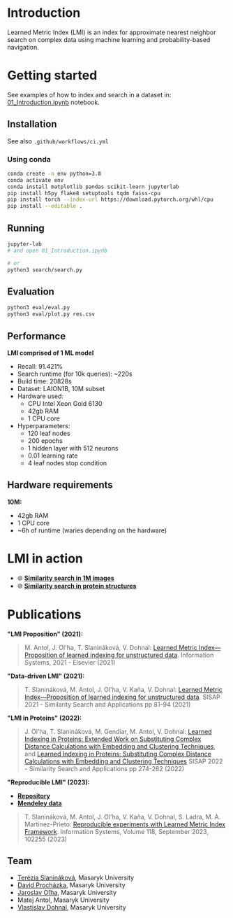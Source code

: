 # Introduction

Learned Metric Index (LMI) is an index for approximate nearest neighbor search on complex data using machine learning and probability-based navigation. 


# Getting started

See examples of how to index and search in a dataset in: [01_Introduction.ipynb](01_Introduction.ipynb) notebook.

## Installation

See also ``.github/workflows/ci.yml``

### Using conda
```bash
conda create -n env python=3.8
conda activate env
conda install matplotlib pandas scikit-learn jupyterlab
pip install h5py flake8 setuptools tqdm faiss-cpu
pip install torch --index-url https://download.pytorch.org/whl/cpu
pip install --editable .
```

## Running

```bash
jupyter-lab
# and open 01_Introduction.ipynb

# or
python3 search/search.py
```

## Evaluation

```bash
python3 eval/eval.py
python3 eval/plot.py res.csv
```

## Performance

**LMI comprised of 1 ML model**
- Recall: 91.421%
- Search runtime (for 10k queries): ~220s
- Build time: 20828s
- Dataset: LAION1B, 10M subset
- Hardware used:
    - CPU Intel Xeon Gold 6130
    - 42gb RAM
    - 1 CPU core
- Hyperparameters:
    - 120 leaf nodes
    - 200 epochs
    - 1 hidden layer with 512 neurons
    - 0.01 learning rate
    - 4 leaf nodes stop condition

## Hardware requirements

**10M:**
- 42gb RAM
- 1 CPU core
- ~6h of runtime (waries depending on the hardware)

# LMI in action
- 🌐 [**Similarity search in 1M images**](https://web.lmi.dyn.cloud.e-infra.cz/images)
- 🌐 [**Similarity search in protein structures**](https://staging.proteins.dyn.cloud.e-infra.cz/protein-search)

# Publications

**"LMI Proposition" (2021):**
> M. Antol, J. Ol'ha, T. Slanináková, V. Dohnal: [Learned Metric Index—Proposition of learned indexing for unstructured data](https://www.sciencedirect.com/science/article/pii/S0306437921000326?casa_token=EvG8iaWkqQUAAAAA:xgfbutrsNGcBXnTN-U4MQ65hgmPE3fAyzwqtijzGC-JRrkO1IYNmcN3A8yMsSOT3CCoHpqVtMA). Information Systems, 2021 - Elsevier (2021)

**"Data-driven LMI" (2021):**
> T. Slanináková, M. Antol, J. Ol'ha, V. Kaňa, V. Dohnal: [Learned Metric Index—Proposition of learned indexing for unstructured data](https://link.springer.com/chapter/10.1007/978-3-030-89657-7_7). SISAP 2021 - Similarity Search and Applications pp 81-94 (2021)

**"LMI in Proteins" (2022):**
> J. Ol'ha, T. Slanináková, M. Gendiar, M. Antol, V. Dohnal: [Learned Indexing in Proteins: Extended Work on Substituting Complex Distance Calculations with Embedding and Clustering Techniques](https://arxiv.org/abs/2208.08910), and [Learned Indexing in Proteins: Substituting Complex Distance Calculations with Embedding and Clustering Techniques](https://link.springer.com/chapter/10.1007/978-3-031-17849-8_22) SISAP 2022 - Similarity Search and Applications pp 274-282 (2022)

**"Reproducible LMI" (2023):**
- [**Repository**](https://github.com/TerkaSlan/LMIF)
- [**Mendeley data**](https://data.mendeley.com/datasets/8wp73zxr47/12)
> T. Slanináková, M. Antol, J. Ol'ha, V. Kaňa, V. Dohnal, S. Ladra, M. A. Martinez-Prieto: [Reproducible experiments with Learned Metric Index Framework](https://www.sciencedirect.com/science/article/pii/S0306437923000911). Information Systems, Volume 118, September 2023, 102255 (2023)


## Team
- [Terézia Slanináková](https://github.com/TerkaSlan), Masaryk University
- [David Procházka](https://github.com/ProchazkaDavid), Masaryk University
- [Jaroslav Oľha](https://github.com/JaroOlha), Masaryk University
- Matej Antol, Masaryk University
- [Vlastislav Dohnal](https://github.com/dohnal), Masaryk University
